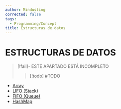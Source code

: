 ```yaml
---
author: Mindusting
corrected: false
tags:
  - Programming/Concept
title: Estructuras de datos
---
```


# ESTRUCTURAS DE DATOS

> [!fail]- ESTE APARTADO ESTÁ INCOMPLETO
> > [!todo] #TODO

- [Array](pc_array.md)
- [LIFO (Stack)](pc_lifo.md)
- [FIFO (Queue)](pc_fifo.md)
- [HashMap](pc_hashmap.md)
